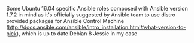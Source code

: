 Some Ubuntu 16.04 specific Ansible roles composed with Ansible version 1.7.2 in mind as it's officially suggested by Ansible team to use distro provided packages for Ansible Control Machine (http://docs.ansible.com/ansible/intro_installation.html#what-version-to-pick), which is up to date Debian 8 Jessie in my case
